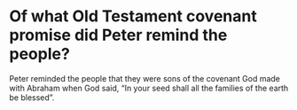 # Of what Old Testament covenant promise did Peter remind the people?

Peter reminded the people that they were sons of the covenant God made with Abraham when God said, “In your seed shall all the families of the earth be blessed”.
